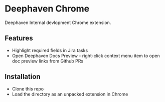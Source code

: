 # Deephaven Chrome

Deephaven Internal devlopment Chrome extension.

## Features

- Highlight required fields in Jira tasks
- Open Deephaven Docs Preview - right-click context menu item to open doc preview links from Github PRs

## Installation

- Clone this repo
- Load the directory as an unpacked extension in Chrome
